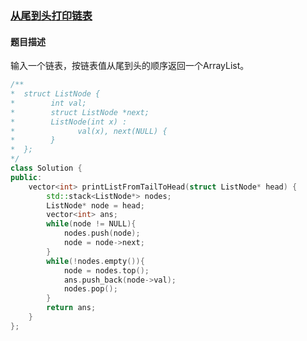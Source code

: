 ### 	[从尾到头打印链表](https://www.nowcoder.com/practice/d0267f7f55b3412ba93bd35cfa8e8035?tpId=13&tqId=11156&tPage=1&rp=1&ru=/ta/coding-interviews&qru=/ta/coding-interviews/question-ranking)
#### 题目描述
输入一个链表，按链表值从尾到头的顺序返回一个ArrayList。
```c++
/**
*  struct ListNode {
*        int val;
*        struct ListNode *next;
*        ListNode(int x) :
*              val(x), next(NULL) {
*        }
*  };
*/
class Solution {
public:
    vector<int> printListFromTailToHead(struct ListNode* head) {
        std::stack<ListNode*> nodes;
        ListNode* node = head;
        vector<int> ans;
        while(node != NULL){
            nodes.push(node);
            node = node->next;
        }
        while(!nodes.empty()){
            node = nodes.top();
            ans.push_back(node->val);
            nodes.pop();
        }
        return ans;
    }
};
```